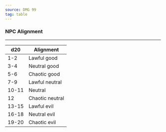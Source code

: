 ```yaml
---
source: DMG 99
tag: table
---
```


### NPC Alignment
---
|d20|Alignment|
|----|------------|
|1-2|Lawful good|
|3-4|Neutral good|
|5-6|Chaotic good|
|7-9|Lawful neutral|
|10-11|Neutral|
|12|Chaotic neutral|
|13-15|Lawful evil|
|16-18|Neutral evil|
|19-20|Chaotic evil|

